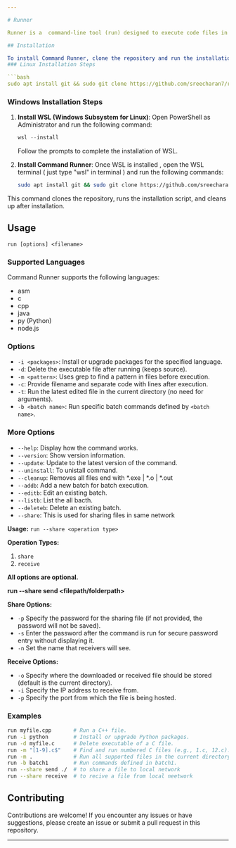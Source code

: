 ```yaml
---

# Runner

Runner is a  command-line tool (run) designed to execute code files in various supported languages and provide additional functionalities. Supports only in linux

## Installation

To install Command Runner, clone the repository and run the installation script:
### Linux Installation Steps

```bash
sudo apt install git && sudo git clone https://github.com/sreecharan7/runner.git && cd runner && sudo bash install.sh && cd .. && sudo rm -rf runner
```

### Windows Installation Steps

1. **Install WSL (Windows Subsystem for Linux)**:
   Open PowerShell as Administrator and run the following command:
   ```powershell
   wsl --install
   ```
   Follow the prompts to complete the installation of WSL.

2. **Install Command Runner**:
   Once WSL is installed , open the WSL terminal ( just type "wsl" in terminal ) and run the following commands:
   ```bash
   sudo apt install git && sudo git clone https://github.com/sreecharan7/runner.git && cd runner && sudo bash install.sh && cd .. && sudo rm -rf runner
   ```

This command clones the repository, runs the installation script, and cleans up after installation.

## Usage

```
run [options] <filename>
```

### Supported Languages

Command Runner supports the following languages:
- asm
- c
- cpp
- java
- py (Python)
- node.js

### Options

- `-i <packages>`: Install or upgrade packages for the specified language.
- `-d`: Delete the executable file after running (keeps source).
- `-m <pattern>`: Uses grep to find a pattern in files before execution.
- `-c`: Provide filename and separate code with lines after execution.
- `-t`: Run the latest edited file in the current directory (no need for arguments).
- `-b <batch name>`: Run specific batch commands defined by `<batch name>`.

### More Options

- `--help`: Display how the command works.
- `--version`: Show version information.
- `--update`: Update to the latest version of the command.
- `--uninstall`: To unistall command.
- `--cleanup`: Removes all files end with *.exe | *.o | *.out
- `--addb`: Add a new batch for batch execution.
- `--editb`: Edit an existing batch.
- `--listb`: List the all bacth.
- `--deleteb`: Delete an existing batch.
- `--share`: This  is used for sharing files in same network

**Usage:** `run --share <operation type>`

**Operation Types:**
1. `share`
2. `receive`

**All options are optional.**

**run --share send <filepath/folderpath>**

**Share Options:**
- `-p`  Specify the password for the sharing file (if not provided, the password will not be saved).
- `-s`  Enter the password after the command is run for secure password entry without displaying it.
- `-n`  Set the name that receivers will see.

**Receive Options:**
- `-o`  Specify where the downloaded or received file should be stored (default is the current directory).
- `-i`  Specify the IP address to receive from.
- `-p`  Specify the port from which the file is being hosted.


### Examples

```bash
run myfile.cpp       # Run a C++ file.
run -i python        # Install or upgrade Python packages.
run -d myfile.c      # Delete executable of a C file.
run -m "[1-9].c$"    # Find and run numbered C files (e.g., 1.c, 12.c).
run -m .             # Run all supported files in the current directory.
run -b batch1        # Run commands defined in batch1.
run --share send ./  # to share a file to local network
run --share receive  # to recive a file from local neetwork
```

## Contributing

Contributions are welcome! If you encounter any issues or have suggestions, please create an issue or submit a pull request in this repository.


---
```

